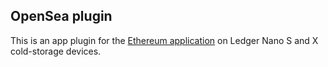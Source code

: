 ## OpenSea plugin

This is an app plugin for the [Ethereum application](https://github.com/LedgerHQ/app-ethereum) on Ledger Nano S and X cold-storage devices.
